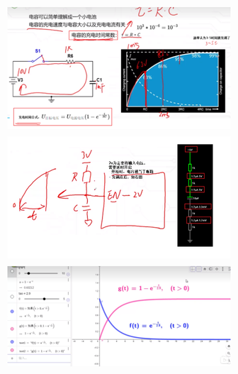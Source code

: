 ![](../photo/Pasted%20image%2020250804121458.png)

![](../photo/Pasted%20image%2020250804123717.png)

![](../photo/Pasted%20image%2020250823173508.png)
